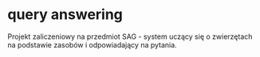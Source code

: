 # query answering 

Projekt zaliczeniowy na przedmiot SAG - system uczący się o zwierzętach na podstawie zasobów i odpowiadający na pytania.

